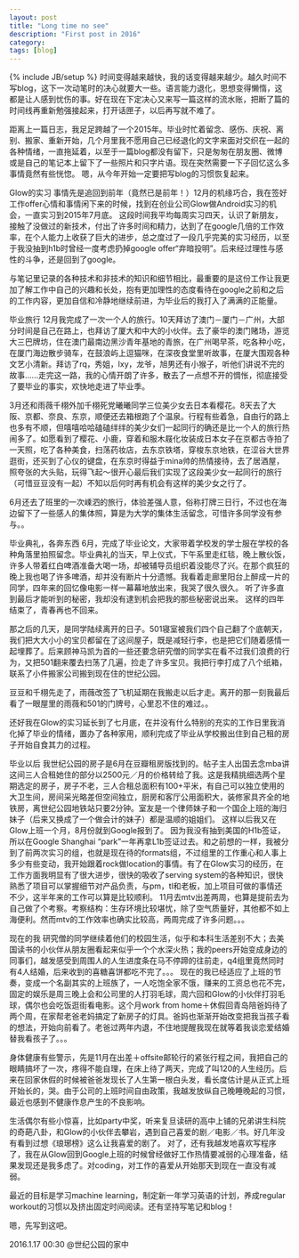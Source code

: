 ```yaml
---
layout: post
title: "Long time no see"
description: "First post in 2016"
category: 
tags: [blog]
---
```

{% include JB/setup %}
时间变得越来越快，我的话变得越来越少。越久时间不写blog，这下一次动笔时的决心就要大一些。语言能力退化，思想变得懒惰，这都是让人感到忧伤的事。好在现在下定决心又来写一篇这样的流水账，把断了篇的时间线再重新勉强接起来，打开话匣子，以后再写就不难了。

距离上一篇日志，我足足跨越了一个2015年。毕业时忙着留念、感伤、庆祝、离别、搬家、重新开始，几个月里我不愿用自己已经退化的文字来面对交织在一起的各种情绪，一直拖延着，以至于一篇blog都没有留下，只是匆匆在朋友圈、微博或是自己的笔记本上留下了一些照片和只字片语。现在突然需要一下子回忆这么多事情竟然有些恍惚。
嗯，从今年开始一定要把写blog的习惯恢复起来。


Glow的实习
事情先是追回到前年（竟然已是前年！）12月的机缘巧合，我在签好工作offer心情和事情闲下来的时候，找到在创业公司Glow做Android实习的机会，一直实习到2015年7月底。
这段时间我平均每周实习四天，认识了新朋友，接触了没做过的新技术，付出了许多时间和精力，达到了在google几倍的工作效率，在个人能力上收获了巨大的进步，总之度过了一段几乎完美的实习经历，以至于我没抽到h1b时曾经一度考虑扔掉google offer“弃暗投明”。后来经过理性与感性的斗争，还是回到了google。

与笔记里记录的各种技术和非技术的知识和细节相比，最重要的是这份工作让我更加了解工作中自己的兴趣和长处，抱有更加理性的态度看待在google之前和之后的工作内容，更加自信和冷静地继续前进，为毕业后的我打入了满满的正能量。



毕业旅行
12月我完成了一次一个人的旅行。10天拜访了澳门－厦门－广州，大部分时间是自己在路上，也拜访了厦大和中大的小伙伴。去了豪华的澳门赌场，游览大三巴牌坊，住在澳门最南边黑沙青年基地的青旅，在广州喝早茶，吃各种小吃，在厦门海边散步骑车，在鼓浪屿上逗猫咪，在深夜食堂里听故事，在厦大围观各种文艺小清新。拜访了rq，秀姐，lxy，龙爷，旭男还有小猴子，听他们讲说不完的故事……走完这一路，我的心情开朗了许多，散去了一点想不开的惆怅，彻底接受了要毕业的事实，欢快地走进了毕业季。

3月还和雨薇千栩外加千栩死党曦曦同学三位美少女去日本看樱花。8天去了大阪、京都、奈良、东京，顺便还去箱根跑了个温泉。行程有些着急，自由行的路上也多有不顺，但嘻嘻哈哈磕磕绊绊的美少女们一起同行的确还是比一个人的旅行热闹多了。如愿看到了樱花、小鹿，穿着和服木屐化妆装成日本女子在京都古寺拍了一天照，吃了各种美食，扫荡药妆店，去东京铁塔，穿梭东京地铁，在涩谷大世界逛街，还买到了心仪的键盘，在东京时得益于mina帅的热情接待，去了居酒屋，照夸张的大头贴，玩得飞起～很开心最后我们实现了这段美少女一起同行的旅行（可惜豆豆没有一起）不知以后何时再有机会有这样的美少女之行了。

6月还去了班里的一次嵊泗的旅行，体验差强人意，俗称打牌三日行，不过也在海边留下了一些感人的集体照，算是为大学的集体生活留念，可惜许多同学没有参与。。



毕业典礼，各奔东西
6月，完成了毕业论文，大家带着学校发的学士服在学校的各种角落里拍照留念。毕业典礼的当天，早上仪式，下午系里走红毯，晚上散伙饭，许多人带着红白啤酒准备大喝一场，却被辅导员组织着没能尽了兴。在那个疯狂的晚上我也喝了许多啤酒，却并没有断片十分遗憾。我看着走廊里阳台上醉成一片的同学，四年来的回忆像电影一样一幕幕地放出来，我哭了很久很久。
听了许多直到最后才能听到的秘密，我却没有逮到机会把我的那些秘密说出来。
这样的四年结束了，青春再也不回来。

那之后的几天，是同学陆续离开的日子。501寝室被我们四个自己翻了个底朝天，我们把大大小小的宝贝都留在了这间屋子，既是减轻行李，也是把它们随着感情一起埋葬了。后来顾神马凯为首的一些还要念研究僧的同学实在看不过我们浪费的行为，又把501翻来覆去扫荡了几遍，捡走了许多宝贝。我把行李打成了八个纸箱，联系了小件搬家公司搬到现在住的世纪公园。

豆豆和千栩先走了，雨薇改签了飞机延期在我搬走以后才走。离开的那一刻我最后看了一眼屋里的雨薇和501的门牌号，心里忍不住的难过。。


还好我在Glow的实习延长到了七月底，在并没有什么特别的充实的工作日里我消化掉了毕业的情绪，置办了各种家用，顺利完成了毕业从学校搬出住到自己租的房子开始自食其力的过程。



毕业以后
我世纪公园的房子是6月在豆瓣租房版找到的。帖子主人出国去念mba讲这间三人合租她住的部分以2500元／月的价格转给了我。这是我精挑细选两个星期选定的房子，房子不老，三人合租总面积有100+平米，有自己可以独立使用的大卫生间，房间采光略差但空间独立，厨房和客厅公用面积大，装修家具齐全的地铁房，离世纪公园地铁站只要2分钟。室友是一个律师妹子和一个国企上班的海归妹子（后来又换成了一个做会计的妹子）都是温顺的姐姐们。
这样以后我又在Glow上班一个月，8月份就到Google报到了。
因为我没有抽到美国的H1b签证，所以在Google Shanghai “park”一年再拿L1b签证过去。和之前想的一样，我被分到了前两次实习的组，也就是现在待的formats组，不过组里的工作重心和人事上多少有些变动，我开始跟着rock做location的事情。有了在Glow实习的经历，在工作方面我明显有了很大进步，很快的吸收了serving system的各种知识，很快熟悉了项目可以掌握细节对产品负责，与pm，tl和老板，加上项目可做的事情还不少，这半年来的工作可以算是比较顺利。
11月去mtv出差两周，也算是提前去为自己做了个考察。考察结构：生存环境比较堪忧，除了空气质量好，其他都不如上海便利。然而mtv的工作效率也确实比较高，两周完成了许多问题。。。


现在的我
研究僧的同学继续着他们的校园生活，似乎和本科生活差别不大；去美国读书的小伙伴从朋友圈看起来似乎一个个水深火热；我的peers开始变成身边的同事们，越发感受到周围人的人生进度条在马不停蹄的往前走，q4组里竟然同时有4人结婚，后来收到的喜糖喜饼都吃不完了。。。
现在的我已经适应了上班的节奏，变成一个名副其实的上班族了，一人吃饱全家不饿，赚来的工资总也花不完，固定的娱乐是周三晚上会和公司里的人打羽毛球，周六回和Glow的小伙伴打羽毛球，偶尔也会吃饭逛街看电影。这个月work from home＋休假回青岛陪爸妈待了两个周，在家帮老爸老妈搞定了新房子的灯具。爸妈也渐渐开始改变把我当孩子看的想法，开始向前看了。老爸过两年内退，不住地提醒我现在就等着我谈恋爱结婚替我看孩子了。。。


身体健康有些警示，先是11月在出差＋offsite邮轮行的紧张行程之间，我把自己的眼睛搞坏了一次，疼得不能自理，在床上待了两天，完成了叫120的人生经历。后来在回家休假的时候被爸爸发现长了人生第一根白头发，看长度估计是从正式上班开始长的，哭。由于公司的上班时间自由政策，我越发放纵自己晚睡晚起的习惯，最近也感到不健康作息产生的不良影响。

生活偶尔有些小惊喜，比如party中奖，听来复旦读研的高中上铺的兄弟讲生科院的奇葩八卦，和Glow的小伙伴去攀岩，遇到自己喜爱的剧／电影／书。好几年没有看到过想《琅琊榜》这么让我喜爱的剧了。
对了，还有我越发地喜欢写程序了，我在从Glow回到Google上班的时候曾经做好工作热情要减弱的心理准备，结果发现还是我多虑了。对coding，对工作的喜爱从开始那天到现在一直没有减弱。


最近的目标是学习machine learning，制定新一年学习英语的计划，养成regular workout的习惯以及挤出固定时间阅读。还有坚持写笔记和blog！

嗯，先写到这吧。

2016.1.17 00:30
@世纪公园的家中
